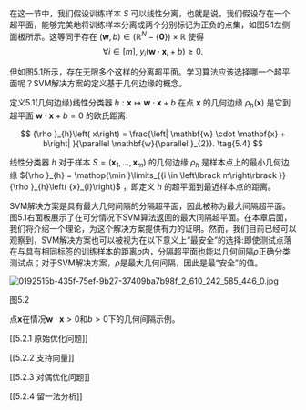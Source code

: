 在这一节中，我们假设训练样本 $S$ 可以线性分离，也就是说，我们假设存在一个超平面，能够完美地将训练样本分离成两个分别标记为正负的点集，如图5.1左侧面板所示。这等同于存在 $\left( {\mathbf{w}, b}\right) \in \left( {{\mathbb{R}}^{N}-\{ \mathbf{0}\} }\right) \times \mathbb{R}$ 使得
$$
\forall i \in \left\lbrack m\right\rbrack ,\;{y}_{i}\left( {\mathbf{w} \cdot {\mathbf{x}}_{i} + b}\right) \geq 0. \tag{5.3}
$$

但如图5.1所示，存在无限多个这样的分离超平面。学习算法应该选择哪一个超平面呢？SVM解决方案的定义基于几何边缘的概念。

定义5.1(几何边缘)线性分类器 $h : \mathbf{x} \mapsto \mathbf{w} \cdot \mathbf{x} + b$ 在点 $\mathbf{x}$ 的几何边缘 ${\rho }_{h}\left( \mathbf{x}\right)$ 是它到超平面 $\mathbf{w} \cdot \mathbf{x} + b = 0$ 的欧氏距离:

$$
{\rho }_{h}\left( x\right) = \frac{\left| \mathbf{w} \cdot \mathbf{x} + b\right| }{\parallel \mathbf{w}{\parallel }_{2}}. \tag{5.4}
$$

线性分类器 $h$ 对于样本 $S = \left( {{\mathbf{x}}_{1},\ldots ,{\mathbf{x}}_{m}}\right)$ 的几何边缘 ${\rho }_{h}$ 是样本点上的最小几何边缘 ${\rho }_{h} = \mathop{\min }\limits_{{i \in \left\lbrack m\right\rbrack }}{\rho }_{h}\left( {x}_{i}\right)$ ，即定义 $h$ 的超平面到最近样本点的距离。

SVM解决方案是具有最大几何间隔的分隔超平面，因此被称为最大间隔超平面。图5.1右面板展示了在可分情况下SVM算法返回的最大间隔超平面。在本章后面，我们将介绍一个理论，为这个解决方案提供有力的证明。然而，我们目前已经可以观察到，SVM解决方案也可以被视为在以下意义上“最安全”的选择:即使测试点落在与具有相同标签的训练样本的距离$\rho$内，分隔超平面也能以几何间隔$\rho$正确分类测试点；对于SVM解决方案，$\rho$是最大几何间隔，因此是最“安全”的值。

![0192515b-435f-75ef-9b27-37409ba7b98f_2_610_242_585_446_0.jpg](images/0192515b-435f-75ef-9b27-37409ba7b98f_2_610_242_585_446_0.jpg)

图5.2

点$\mathbf{x}$在情况$\mathbf{w} \cdot \mathbf{x} > 0$和$b > 0$下的几何间隔示例。

[[5.2.1 原始优化问题]]

[[5.2.2 支持向量]]

[[5.2.3 对偶优化问题]]

[[5.2.4 留一法分析]]